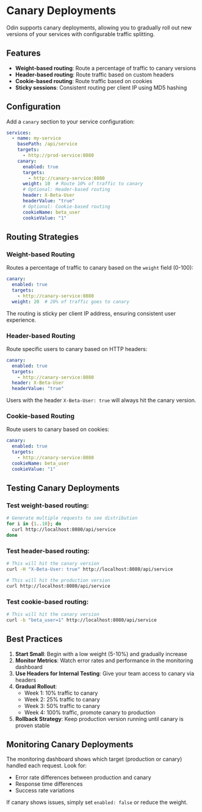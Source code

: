 # Canary Deployments

Odin supports canary deployments, allowing you to gradually roll out new versions of your services with configurable traffic splitting.

## Features

- **Weight-based routing**: Route a percentage of traffic to canary versions
- **Header-based routing**: Route traffic based on custom headers
- **Cookie-based routing**: Route traffic based on cookies
- **Sticky sessions**: Consistent routing per client IP using MD5 hashing

## Configuration

Add a `canary` section to your service configuration:

```yaml
services:
  - name: my-service
    basePath: /api/service
    targets:
      - http://prod-service:8080
    canary:
      enabled: true
      targets:
        - http://canary-service:8080
      weight: 10  # Route 10% of traffic to canary
      # Optional: Header-based routing
      header: X-Beta-User
      headerValue: "true"
      # Optional: Cookie-based routing
      cookieName: beta_user
      cookieValue: "1"
```

## Routing Strategies

### Weight-based Routing

Routes a percentage of traffic to canary based on the `weight` field (0-100):

```yaml
canary:
  enabled: true
  targets:
    - http://canary-service:8080
  weight: 20  # 20% of traffic goes to canary
```

The routing is sticky per client IP address, ensuring consistent user experience.

### Header-based Routing

Route specific users to canary based on HTTP headers:

```yaml
canary:
  enabled: true
  targets:
    - http://canary-service:8080
  header: X-Beta-User
  headerValue: "true"
```

Users with the header `X-Beta-User: true` will always hit the canary version.

### Cookie-based Routing

Route users to canary based on cookies:

```yaml
canary:
  enabled: true
  targets:
    - http://canary-service:8080
  cookieName: beta_user
  cookieValue: "1"
```

## Testing Canary Deployments

### Test weight-based routing:

```bash
# Generate multiple requests to see distribution
for i in {1..10}; do
  curl http://localhost:8080/api/service
done
```

### Test header-based routing:

```bash
# This will hit the canary version
curl -H "X-Beta-User: true" http://localhost:8080/api/service

# This will hit the production version
curl http://localhost:8080/api/service
```

### Test cookie-based routing:

```bash
# This will hit the canary version
curl -b "beta_user=1" http://localhost:8080/api/service
```

## Best Practices

1. **Start Small**: Begin with a low weight (5-10%) and gradually increase
2. **Monitor Metrics**: Watch error rates and performance in the monitoring dashboard
3. **Use Headers for Internal Testing**: Give your team access to canary via headers
4. **Gradual Rollout**: 
   - Week 1: 10% traffic to canary
   - Week 2: 25% traffic to canary
   - Week 3: 50% traffic to canary
   - Week 4: 100% traffic, promote canary to production
5. **Rollback Strategy**: Keep production version running until canary is proven stable

## Monitoring Canary Deployments

The monitoring dashboard shows which target (production or canary) handled each request. Look for:

- Error rate differences between production and canary
- Response time differences
- Success rate variations

If canary shows issues, simply set `enabled: false` or reduce the weight.
